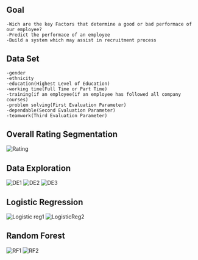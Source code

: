 ## Goal

```
-Wich are the key Factors that determine a good or bad performace of our employee?
-Predict the performace of an employee
-Build a system which may assist in recruitment process
```

## Data Set

```
-gender 
-ethnicity
-education(Highest Level of Education)
-working time(Full Time or Part Time)
-training(if an employee(if an employee has followed all company courses)
-problem solving(First Evaluation Parameter)
-dependable(Second Evaluation Parameter)
-teamwork(Third Evaluation Parameter)

```
## Overall Rating Segmentation
![Rating](https://user-images.githubusercontent.com/16623583/58028254-9d4dd280-7b1a-11e9-9e76-98d8b8088b5d.JPG)

## Data Exploration

![DE1](https://user-images.githubusercontent.com/16623583/58027932-f8cb9080-7b19-11e9-9ff3-e8a69fb72a3a.JPG)
![DE2](https://user-images.githubusercontent.com/16623583/58027951-fff29e80-7b19-11e9-8eb6-db2f73bf6b6d.JPG)
![DE3](https://user-images.githubusercontent.com/16623583/58027958-041ebc00-7b1a-11e9-9b05-b8532d478a40.JPG)

## Logistic Regression
![Logistic reg1](https://user-images.githubusercontent.com/16623583/58027997-17ca2280-7b1a-11e9-8ff1-4e7d446516ac.JPG)
![LogisticReg2](https://user-images.githubusercontent.com/16623583/58028006-1b5da980-7b1a-11e9-921f-0c758451b141.JPG)

## Random Forest
![RF1](https://user-images.githubusercontent.com/16623583/58027914-f23d1900-7b19-11e9-8539-b3025c81904b.JPG)
![RF2](https://user-images.githubusercontent.com/16623583/58027921-f5d0a000-7b19-11e9-82eb-3f7c0baf419d.JPG)

